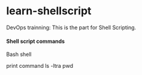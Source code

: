 # learn-shellscript

DevOps trainning: This is the part for Shell Scripting.

#### Shell script commands
Bash shell

print command ls -ltra 
pwd